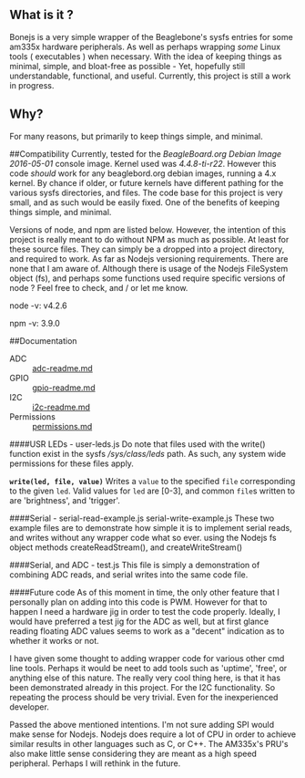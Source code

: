 ## What is it ?
Bonejs is a very simple wrapper of the Beaglebone's sysfs entries for some am335x
hardware peripherals.  As well as perhaps wrapping *some* Linux tools
( executables ) when necessary. With the idea of keeping things as minimal, simple,
and bloat-free as possible - Yet, hopefully still understandable, functional, and
useful. Currently, this project is still a work in progress.

## Why?
For many reasons, but primarily to keep things simple, and minimal.

##Compatibility
Currently, tested for the *BeagleBoard.org Debian Image 2016-05-01* console image. Kernel used was *4.4.8-ti-r22*. However this code *should* work for any beaglebord.org debian images, running a 4.x kernel. By chance if older, or future kernels have different pathing for the various sysfs directories, and files. The code base for this project is very small, and as such would be easily fixed. One of the benefits of keeping things simple, and minimal.

Versions of node, and npm are listed below. However, the intention of this project is really meant to do without NPM as much as possible. At least for these source files. They can simply be a dropped into a project directory, and required to work. As far as Nodejs versioning requirements. There are none that I am aware of. Although there is usage of the Nodejs FileSystem object (fs), and perhaps some functions used require specific versions of node ? Feel free to check, and / or let me know.

node -v: v4.2.6

npm -v: 3.9.0

##Documentation

<dl>
	<dt>ADC</dt>
	<dd><a href="https://github.com/wphermans/Bonejs/blob/master/documentation/adc-readme.md">adc-readme.md</a></dd>
	<dt>GPIO</dt>
	<dd><a href="https://github.com/wphermans/Bonejs/blob/master/documentation/gpio-readme.md">gpio-readme.md</a></dd>
	<dt>I2C</dt>
	<dd><a href="https://github.com/wphermans/Bonejs/blob/master/documentation/i2c-readme.md">i2c-readme.md</a></dd>
	<dt>Permissions</dt>
	<dd><a href="https://github.com/wphermans/Bonejs/blob/master/documentation/permissions.md">permissions.md</a></dd>
</dl>

####USR LEDs - user-leds.js
Do note that files used with the write() function exist in the sysfs */sys/class/leds* path. As such, any system wide permissions for these files apply.

**`write(led, file, value)`** Writes a `value` to the specified `file` corresponding to the given `led`. Valid values for `led` are [0-3], and common `file`s written to are 'brightness', and 'trigger'.

####Serial - serial-read-example.js serial-write-example.js
These two example files are to demonstrate how simple it is to implement serial reads, and writes without any wrapper code what so ever. using the Nodejs fs object methods createReadStream(), and createWriteStream()

####Serial, and ADC - test.js
This file is simply a demonstration of combining ADC reads, and serial writes into the same code file.

####Future code
As of this moment in time, the only other feature that I personally plan on adding into this code is PWM. However for that to happen I need a hardware jig in order to test the code properly. Ideally, I would have preferred a test jig for the ADC as well, but at first glance reading floating ADC values seems to work as a "decent" indication as to whether it works or not.

I have given some thought to adding wrapper code for various other cmd line tools. Perhaps it would be neet to add tools such as 'uptime', 'free', or anything else of this nature. The really very cool thing here, is that it has been demonstrated already in this project. For the I2C functionality. So repeating the process should be very trivial. Even for the inexperienced developer.

Passed the above mentioned intentions. I'm not sure adding SPI would make sense for Nodejs. Nodejs does require a lot of CPU in order to achieve similar results in other languages such as C, or C++. The AM335x's PRU's also make little sense considering they are meant as a high speed peripheral. Perhaps I will rethink in the future.